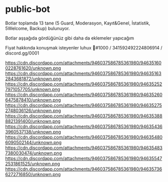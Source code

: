 # public-bot

Botlar toplamda 13 tane (5 Guard, Moderasyon, Kayıt&Genel, İstatistik, 5Welcome, Backup) bulunuyor.

Botlar aşşağıda gördüğünüz gibi daha da eklemeler yapıcağım 

Fiyat hakkında konuşmak isteyenler luhux 🤮#1000 / 341592492224806914 / discord.gg/0001

https://cdn.discordapp.com/attachments/946037586785361980/946351600228761620/unknown.png
https://cdn.discordapp.com/attachments/946037586785361980/946351632843681872/unknown.png
https://cdn.discordapp.com/attachments/946037586785361980/946352527971057705/unknown.png
https://cdn.discordapp.com/attachments/946037586785361980/946352606475878410/unknown.png
https://cdn.discordapp.com/attachments/946037586785361980/946352752748036126/unknown.png
https://cdn.discordapp.com/attachments/946037586785361980/946353888821391400/unknown.png
https://cdn.discordapp.com/attachments/946037586785361980/946354363960537138/unknown.png
https://cdn.discordapp.com/attachments/946037586785361980/946354806090502144/unknown.png
https://cdn.discordapp.com/attachments/946037586785361980/946354837380030474/unknown.png
https://cdn.discordapp.com/attachments/946037586785361980/946355472531861525/unknown.png
https://cdn.discordapp.com/attachments/946037586785361980/946357366272716850/unknown.png
